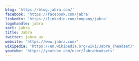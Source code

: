 ```yaml
---
blog: 'https://blog.jabra.com/'
facebook: 'https://facebook.com/jabra'
linkedin: 'https://linkedin.com/company/jabra'
logohandle: jabra
sort: jabra
title: Jabra
twitter: jabra_us
website: 'https://www.jabra.com/'
wikipedia: 'https://en.wikipedia.org/wiki/Jabra_(headset)'
youtube: 'https://youtube.com/user/JabraHeadsets'
---
```

